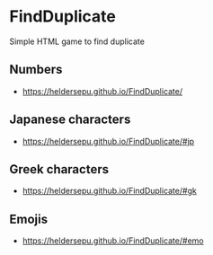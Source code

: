 # FindDuplicate
Simple HTML game to find duplicate

## Numbers
- https://heldersepu.github.io/FindDuplicate/

## Japanese characters
- https://heldersepu.github.io/FindDuplicate/#jp

## Greek characters
- https://heldersepu.github.io/FindDuplicate/#gk

## Emojis
- https://heldersepu.github.io/FindDuplicate/#emo
